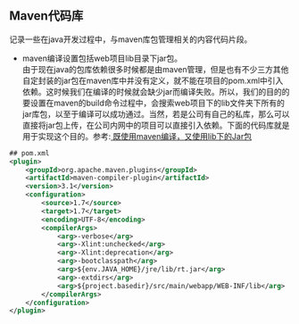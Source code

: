 ## Maven代码库<br>
记录一些在java开发过程中，与maven库包管理相关的内容代码片段。<br>
* maven编译设置包括web项目lib目录下jar包。<br>
由于现在java的包库依赖很多时候都是由maven管理，但是也有不少三方其他自定封装的jar包在maven库中并没有定义，就不能在项目的pom.xml中引入依赖。这时候我们在编译的时候就会缺少jar而编译失败。所以，我们的目的的要设置在maven的build命令过程中，会搜索web项目下的lib文件夹下所有的jar库包，以至于编译可以成功通过。当然，若是公司有自己的私库，那么可以直接将jar包上传，在公司内网中的项目可以直接引入依赖。下面的代码库就是用于实现这个目的。参考:[ 既使用maven编译，又使用lib下的Jar包](http://blog.csdn.net/catoop/article/details/48489365)<br>
```xml
## pom.xml
<plugin>
    <groupId>org.apache.maven.plugins</groupId>
    <artifactId>maven-compiler-plugin</artifactId>
    <version>3.1</version>
    <configuration>
        <source>1.7</source>
        <target>1.7</target>
        <encoding>UTF-8</encoding>
        <compilerArgs> 
            <arg>-verbose</arg>
            <arg>-Xlint:unchecked</arg>
            <arg>-Xlint:deprecation</arg>
            <arg>-bootclasspath</arg>
            <arg>${env.JAVA_HOME}/jre/lib/rt.jar</arg>
            <arg>-extdirs</arg> 
            <arg>${project.basedir}/src/main/webapp/WEB-INF/lib</arg>
        </compilerArgs> 
    </configuration>
</plugin>


```